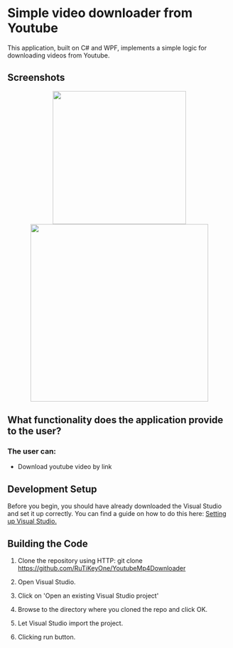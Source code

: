 # Simple video downloader from Youtube

This application, built on C# and WPF, implements a simple logic for downloading videos from Youtube.

## Screenshots

<p align="center">
  <img src="https://github.com/RuTiKeyOne/YoutubeMp4Downloader/blob/master/doc/Screenshots/1.PNG" width="300"/>
  <img src="https://github.com/RuTiKeyOne/YoutubeMp4Downloader/blob/master/doc/Screenshots/2.PNG" width="400"/>
</p>
 

## What functionality does the application provide to the user?

### The user can:
* Download youtube video by link

## Development Setup

Before you begin, you should have already downloaded the Visual Studio and set it up correctly. You can find a guide on how to do this here: [Setting up Visual Studio.](https://docs.microsoft.com/en-us/visualstudio/install/install-visual-studio?view=vs-2022)

## Building the Code

1. Clone the repository using HTTP: git clone https://github.com/RuTiKeyOne/YoutubeMp4Downloader

2. Open Visual Studio.

3. Click on 'Open an existing Visual Studio project'

4. Browse to the directory where you cloned the repo and click OK.

5. Let Visual Studio import the project.

6. Clicking run button.
